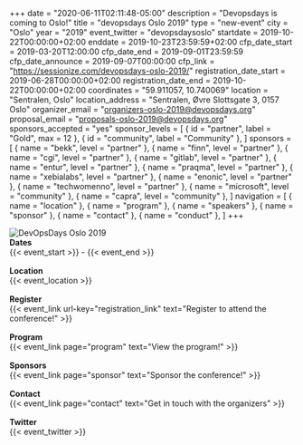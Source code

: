 +++
date = "2020-06-11T02:11:48-05:00"
description = "Devopsdays is coming to Oslo!"
title = "devopsdays Oslo 2019"
type = "new-event"
city = "Oslo"
year = "2019"
event_twitter = "devopsdaysoslo"
startdate = 2019-10-22T00:00:00+02:00
enddate = 2019-10-23T23:59:59+02:00
cfp_date_start = 2019-03-20T12:00:00
cfp_date_end = 2019-09-01T23:59:59
cfp_date_announce = 2019-09-07T00:00:00
cfp_link = "https://sessionize.com/devopsdays-oslo-2019/"
registration_date_start = 2019-06-28T00:00:00+02:00
registration_date_end = 2019-10-22T00:00:00+02:00
coordinates = "59.911057,  10.740069"
location = "Sentralen, Oslo"
location_address = "Sentralen, Øvre Slottsgate 3, 0157 Oslo"
organizer_email = "organizers-oslo-2019@devopsdays.org"
proposal_email = "proposals-oslo-2019@devopsdays.org"
sponsors_accepted = "yes"
sponsor_levels = [
    { id = "partner", label = "Gold", max = 12 },
    { id = "community", label = "Community" },
]
sponsors = [
    { name = "bekk", level = "partner" },
    { name = "finn", level = "partner" },
    { name = "cgi", level = "partner" },
    { name = "gitlab", level = "partner" },
    { name = "entur", level = "partner" },
    { name = "praqma", level = "partner" },
    { name = "xebialabs", level = "partner" },
    { name = "enonic", level = "partner" },
    { name = "techwomenno", level = "partner" },
    { name = "microsoft", level = "community" },
    { name = "capra", level = "community" },
]
navigation = [
    { name = "location" },
    { name = "program" },
    { name = "speakers" },
    { name = "sponsor" },
    { name = "contact" },
    { name = "conduct" },
]
+++
<div class="row">
  <div class="col-md-4 push-md-2">
    <img alt="DevOpsDays Oslo 2019" src="/events/2019/oslo/logo.png" class="img-fluid">
  </div>
  <div class="col-md-6 push-md-2" style="display: flex; align-items: center; flex-direction: row;">
    <div class="col-md-12">
      <div class="row" style="margin-bottom: 1rem;">
        <div class="col-md-12">
          <strong>Dates</strong>
        </div>
        <div class="col-md-12">
          {{< event_start >}} - {{< event_end >}}
        </div>
      </div>
      <div class="row" style="margin-bottom: 1rem;">
        <div class="col-md-12">
          <strong>Location</strong>
        </div>
        <div class="col-md-12">
          {{< event_location >}}
        </div>
      </div>
      <div class="row" style="margin-bottom: 1rem;">
        <div class="col-md-12">
          <strong>Register</strong>
        </div>
        <div class="col-md-12">
          {{< event_link url-key="registration_link" text="Register to attend the conference!" >}}
        </div>
      </div>
      <!-- <div class="row" style="margin-bottom: 1rem;">
        <div class="col-md-12">
          <strong>Propose</strong>
        </div>
        <div class="col-md-12">
          {{< event_link url-key="cfp_link" text="Propose a talk!" >}}
        </div>
      </div> -->
      <div class="row" style="margin-bottom: 1rem;">
        <div class="col-md-12">
          <strong>Program</strong>
        </div>
        <div class="col-md-12">
          {{< event_link page="program" text="View the program!" >}}
        </div>
      </div>
      <div class="row" style="margin-bottom: 1rem;">
        <div class="col-md-12">
          <strong>Sponsors</strong>
        </div>
        <div class="col-md-12">
          {{< event_link page="sponsor" text="Sponsor the conference!" >}}
        </div>
      </div>
      <div class="row" style="margin-bottom: 1rem;">
        <div class="col-md-12">
          <strong>Contact</strong>
        </div>
        <div class="col-md-12">
          {{< event_link page="contact" text="Get in touch with the organizers" >}}
        </div>
      </div>
      <div class="row" style="margin-bottom: 1rem;">
        <div class="col-md-12">
          <strong>Twitter</strong>
        </div>
        <div class="col-md-12">
          {{< event_twitter >}}
        </div>
      </div>
    </div>
  </div>
</div>
